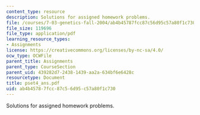 ```yaml
---
content_type: resource
description: Solutions for assigned homework problems.
file: /courses/7-03-genetics-fall-2004/ab4b45787fcc87c56d95c57a80f1c730_pset4_ans.pdf
file_size: 119696
file_type: application/pdf
learning_resource_types:
- Assignments
license: https://creativecommons.org/licenses/by-nc-sa/4.0/
ocw_type: OCWFile
parent_title: Assignments
parent_type: CourseSection
parent_uid: 439282d7-2438-1439-aa2a-634bf6e6428c
resourcetype: Document
title: pset4_ans.pdf
uid: ab4b4578-7fcc-87c5-6d95-c57a80f1c730
---
```

Solutions for assigned homework problems.